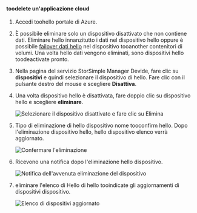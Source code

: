 #### <a name="toodelete-a-cloud-appliance"></a>toodelete un'applicazione cloud

1. Accedi toohello portale di Azure.
2. È possibile eliminare solo un dispositivo disattivato che non contiene dati. Eliminare hello innanzitutto i dati nel dispositivo hello oppure è possibile [failover dati hello](../articles/storsimple/storsimple-8000-device-failover-cloud-appliance.md) nel dispositivo tooanother contenitori di volumi. Una volta hello dati vengono eliminati, sono dispositivi hello toodeactivate pronto.
3. Nella pagina del servizio StorSimple Manager Devide, fare clic su **dispositivi** e quindi selezionare il dispositivo di hello. Fare clic con il pulsante destro del mouse e scegliere **Disattiva**.
4. Una volta dispositivo hello è disattivata, fare doppio clic su dispositivo hello e scegliere **eliminare**.

    ![Selezionare il dispositivo disattivato e fare clic su Elimina](./media/storsimple-8000-delete-cloud-appliance/delete-cloud-appliance1.png)

5. Tipo di eliminazione di hello dispositivo nome tooconfirm hello. Dopo l'eliminazione dispositivo hello, hello dispositivo elenco verrà aggiornato.

    ![Confermare l'eliminazione](./media/storsimple-8000-delete-cloud-appliance/delete-cloud-appliance2.png)

6. Ricevono una notifica dopo l'eliminazione hello dispositivo.

    ![Notifica dell'avvenuta eliminazione del dispositivo](./media/storsimple-8000-delete-cloud-appliance/delete-cloud-appliance4.png)

7. eliminare l'elenco di Hello di hello tooindicate gli aggiornamenti di dispositivi dispositivo.

    ![Elenco di dispositivi aggiornato](./media/storsimple-8000-delete-cloud-appliance/delete-cloud-appliance5.png)
